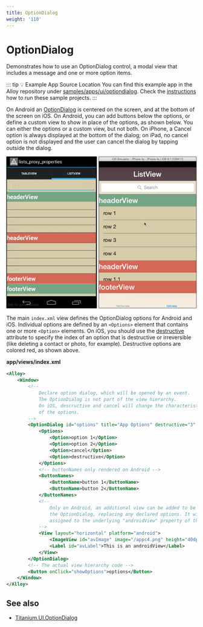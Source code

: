 ```yaml
---
title: OptionDialog
weight: '110'
---
```


# OptionDialog

Demonstrates how to use an OptionDialog control, a modal view that includes a message and one or more option items.

::: tip 💡 Example App Source Location
You can find this example app in the Alloy repository under [samples/apps/ui/optiondialog](https://github.com/appcelerator/alloy/tree/master/samples/apps/ui/optiondialog). Check the [instructions](/guide/Alloy_Framework/Alloy_Guide/Alloy_Test_Apps/) how to run these sample projects.
:::

On Android an [OptionDialog](#!/api/Titanium.UI.OptionDialog) is centered on the screen, and at the bottom of the screen on iOS. On Android, you can add buttons below the options, or define a custom view to show in place of the options, as shown below. You can either the options or a custom view, but not both. On iPhone, a Cancel option is always displayed at the bottom of the dialog; on iPad, no cancel option is not displayed and the user can cancel the dialog by tapping outside the dialog.

![screenshot](./screenshot.png)

The main `index.xml` view defines the OptionDialog options for Android and iOS. Individual options are defined by an `<Options>` element that contains one or more `<Option>` elements. On iOS, you should use the [destructive](#!/api/Titanium.UI.OptionDialog-property-destructive) attribute to specify the index of an option that is destructive or irreversible (like deleting a contact or photo, for example). Destructive options are colored red, as shown above.

**app/views/index.xml**

```xml
<Alloy>
    <Window>
        <!--
            Declare option dialog, which will be opened by an event.
            The OptionDialog is not part of the view hierarchy.
            On iOS, descructive and cancel will change the characteristics
            of the options.
        -->
        <OptionDialog id="options" title="App Options" destructive="3" cancel="2">
            <Options>
                <Option>option 1</Option>
                <Option>option 2</Option>
                <Option>cancel</Option>
                <Option>destructive</Option>
            </Options>
            <!-- buttonNames only rendered on Android -->
            <ButtonNames>
                <ButtonName>button 1</ButtonName>
                <ButtonName>button 2</ButtonName>
            </ButtonNames>
            <!--
                Only on Android, an additional view can be added to be rendered in
                the OptionDialog, replacing any declared options. It will be
                assigned to the underlying "androidView" property of the OptionDialog.
            -->
            <View layout="horizontal" platform="android">
                <ImageView id="avImage" image="/appc4.png" height="40dp" width="40dp"/>
                <Label id="avLabel">This is an androidView</Label>
            </View>
        </OptionDialog>
        <!-- The actual view hierarchy code -->
        <Button onClick="showOptions">options</Button>
    </Window>
</Alloy>
```

## See also

* [Titanium.UI.OptionDialog](#!/api/Titanium.UI.OptionDialog)
